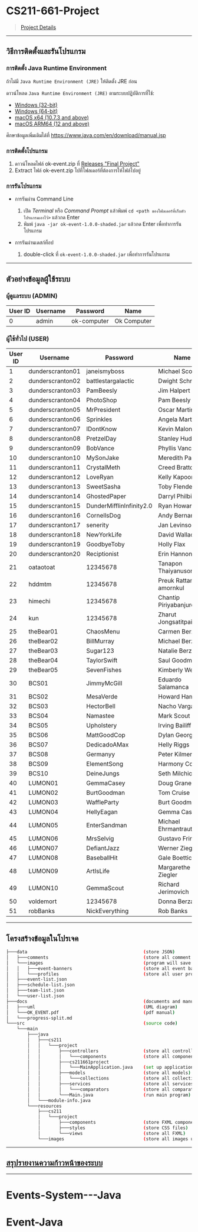 # CS211-661-Project

> [Project Details](https://saacsos.notion.site/Project-CS211-2566-1c8e195c0ebd4071aea8f733692e3989?pvs=4)

___

## วิธีการติดตั้งและรันโปรแกรม

### การติดตั้ง Java Runtime Environment

ถ้าไม่มี `Java Runtime Environment (JRE)` ให้ติดตั้ง JRE ก่อน

ดาวน์โหลด `Java Runtime Environment (JRE)` ตามระบบปฏิบัติการที่ใช้:

- [Windows (32-bit)](https://javadl.oracle.com/webapps/download/AutoDL?BundleId=248772_8c876547113c4e4aab3c868e9e0ec572)
- [Windows (64-bit)](https://javadl.oracle.com/webapps/download/AutoDL?BundleId=248774_8c876547113c4e4aab3c868e9e0ec572)
- [macOS x64 (10.7.3 and above)](https://javadl.oracle.com/webapps/download/AutoDL?BundleId=248766_8c876547113c4e4aab3c868e9e0ec572)
- [macOS ARM64 (12 and above)](https://javadl.oracle.com/webapps/download/AutoDL?BundleId=248764_8c876547113c4e4aab3c868e9e0ec572)

ศึกษาข้อมูลเพิ่มเติมได้ที่ https://www.java.com/en/download/manual.jsp


### การติดตั้งโปรแกรม

  1. ดาวน์โหลดไฟล์ ok-event.zip ที่ [Releases "Final Project"](https://github.com/CS211-661/cs211-661-project-ok-computer/releases/tag/4.0.0)
  2. Extract ไฟล์ ok-event.zip ไปที่โฟลเดอร์ที่ต้องการให้ไฟล์ไปอยู่  

### การรันโปรแกรม

- การรันผ่าน Command Line
  1. เปิด _Terminal_ หรือ _Command Prompt_ แล้วพิมพ์ `cd <path ของโฟลเดอร์ที่เก็บตัวโปรแกรมเอาไว้>` แล้วกด Enter
  2. พิมพ์ `java -jar ok-event-1.0.0-shaded.jar` แล้วกด Enter เพื่อทำการรันโปรแกรม

- การรันผ่านเดสก์ท็อป
  1. double-click ที่ `ok-event-1.0.0-shaded.jar` เพื่อทำการรันโปรแกรม

___

## ตัวอย่างข้อมูลผู้ใช้ระบบ

### ผู้ดูแลระบบ (ADMIN)
| User ID | Username | Password    | Name        |
|---------|----------|-------------|-------------|
| 0       | admin    | ok-computer | Ok Computer |

### ผู้ใช้ทั่วไป (USER)
| User ID | Username         | Password                 | Name                    |
|---------|------------------|--------------------------|-------------------------|
| 1       | dunderscranton01 | janeismyboss             | Michael Scott           |
| 2       | dunderscranton02 | battlestargalactic       | Dwight Schrute          |
| 3       | dunderscranton03 | PamBeesly                | Jim Halpert             |
| 4       | dunderscranton04 | PhotoShop                | Pam Beesly              |
| 5       | dunderscranton05 | MrPresident              | Oscar Martinez          |
| 6       | dunderscranton06 | Sprinkles                | Angela Martin           |
| 7       | dunderscranton07 | IDontKnow                | Kevin Malone            |
| 8       | dunderscranton08 | PretzelDay               | Stanley Hudson          |
| 9       | dunderscranton09 | BobVance                 | Phyllis Vance           |
| 10      | dunderscranton10 | MySonJake                | Meredith Palmer         |
| 11      | dunderscranton11 | CrystalMeth              | Creed Bratton           |
| 12      | dunderscranton12 | LoveRyan                 | Kelly Kapoor            |
| 13      | dunderscranton13 | SweetSasha               | Toby Flenderson         |
| 14      | dunderscranton14 | GhostedPaper             | Darryl Philbin          |
| 15      | dunderscranton15 | DunderMifflinInfinity2.0 | Ryan Howard             |
| 16      | dunderscranton16 | CornellsDog              | Andy Bernard            |
| 17      | dunderscranton17 | senerity                 | Jan Levinson            |
| 18      | dunderscranton18 | NewYorkLife              | David Wallace           |
| 19      | dunderscranton19 | GoodbyeToby              | Holly Flax              |
| 20      | dunderscranton20 | Reciptionist             | Erin Hannon             |
| 21      | oataotoat        | 12345678                 | Tanapon Thaiyanusorn    |
| 22      | hddmtm           | 12345678                 | Preuk Rattana-amornkul  |
| 23      | himechi          | 12345678                 | Chantip Piriyabanjurd   |
| 24      | kun              | 12345678                 | Zharut Jongsatitpaiboon |
| 25      | theBear01        | ChaosMenu                | Carmen Berzatto         |
| 26      | theBear02        | BillMurray               | Michael Berzatto        |
| 27      | theBear03        | Sugar123                 | Natalie Berzatto        |
| 28      | theBear04        | TaylorSwift              | Saul Goodman            |
| 29      | theBear05        | SevenFishes              | Kimberly Wexler         |
| 30      | BCS01            | JimmyMcGill              | Eduardo Salamanca       |
| 31      | BCS02            | MesaVerde                | Howard Hamlin           |
| 32      | BCS03            | HectorBell               | Nacho Varga             |
| 33      | BCS04            | Namastee                 | Mark Scout              |
| 34      | BCS05            | Upholstery               | Irving Bailiff          |
| 35      | BCS06            | MattGoodCop              | Dylan George            |
| 36      | BCS07            | DedicadoAMax             | Helly Riggs             |
| 37      | BCS08            | Germanyy                 | Peter Kilmer            |
| 38      | BCS09            | ElementSong              | Harmony Cobel           |
| 39      | BCS10            | DeineJungs               | Seth Milchick           |
| 40      | LUMON01          | GemmaCasey               | Doug Graner             |
| 41      | LUMON02          | BurtGoodman              | Tom Cruise              |
| 42      | LUMON03          | WaffleParty              | Burt Goodman            |
| 43      | LUMON04          | HellyEagan               | Gemma Casey             |
| 44      | LUMON05          | EnterSandman             | Michael Ehrmantraut     |
| 45      | LUMON06          | MrsSelvig                | Gustavo Fring           |
| 46      | LUMON07          | DefiantJazz              | Werner Ziegler          |
| 47      | LUMON08          | BaseballHit              | Gale Boetticher         |
| 48      | LUMON09          | ArtIsLife                | Margarethe Ziegler      |
| 49      | LUMON10          | GemmaScout               | Richard Jerimovich      |
| 50      | voldemort        | 12345678                 | Donna Berzatto          |
| 51      | robBanks         | NickEverything           | Rob Banks               |

___

## โครงสร้างข้อมูลในโปรเจค

```bash
├───data                                            (store JSON)
│   ├───comments                                    (store all comment JSON)
│   └───images                                      (program will save images here)
│   │   ├───event-banners                           (store all event banner images)
│   │   └───profiles                                (store all user profile images)
│   ├───event-list.json
│   ├───schedule-list.json
│   ├───team-list.json
│   └───user-list.json
├───docs                                            (documents and manual)
│   ├───uml                                         (UML diagram)
│   └───OK_EVENT.pdf                                (pdf manual)
│   └───progress-split.md
└───src                                             (source code)
    └───main
        ├───java
        │   ├───cs211
        │   │   └───project
        │   │       ├───controllers                 (store all controllers)
        │   │       │   └───components              (store all component controllers)
        │   │       ├───cs211661project
        │   │       │   └───MainApplication.java    (set up application)
        │   │       ├───models                      (store all models)
        │   │       │   └───collections             (store all collection models)
        │   │       ├───services                    (store all services)
        │   │       │   └───comparators             (store all comparators)
        │   │       └───Main.java                   (run main program)
        │   └───module-info.java
        └───resources
            ├───cs211
            │   └───project
            │       ├───components                  (store FXML components)
            │       ├───styles                      (store CSS files)
            │       └───views                       (store all FXML)
            └───images                              (store all images used in the program)
```

___

## [สรุปรายงานความก้าวหน้าของระบบ](docs/progress-split.md)

___
# Events-System---Java
# Event-Java
